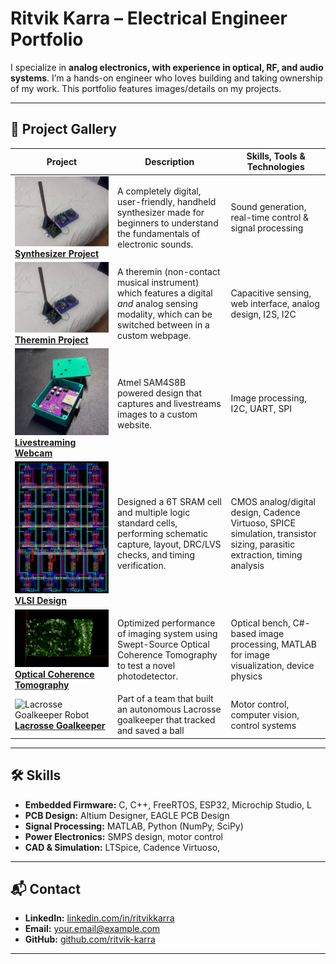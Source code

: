 # Ritvik Karra – Electrical Engineer Portfolio

I specialize in **analog electronics, with experience in optical, RF, and audio systems**. I’m a hands-on engineer who loves building and taking ownership of my work. This portfolio features images/details on my projects. 

---

## 📂 Project Gallery

| Project | Description | Skills, Tools & Technologies |
|---------|-------------|--------------|
| ![Synthesizer](docs/img/theremin_complete.png) <br> **[Synthesizer Project](projects/01-synthesizer/README.md)** | A completely digital, user-friendly, handheld synthesizer made for beginners to understand the fundamentals of electronic sounds. | Sound generation, real-time control & signal processing |
| ![Theremin Project](docs/img/theremin_complete.png) <br> **[Theremin Project](projects/02-multimodal-theremin/README.md)** | A theremin (non-contact musical instrument) which features a digital _and_ analog sensing modality, which can be switched between in a custom webpage. | Capacitive sensing, web interface, analog design, I2S, I2C |
| ![Webcam Project](docs/img/webcam.png) <br> **[Livestreaming Webcam](projects/03-livestream-webcam/README.md)** | Atmel SAM4S8B powered design that captures and livestreams images to a custom website. | Image processing, I2C, UART, SPI |
| ![VLSI Design](docs/img/6T_SRAM_Layout.png) <br> **[VLSI Design](projects/04-VLSI-design/README.md)** | Designed a 6T SRAM cell and multiple logic standard cells, performing schematic capture, layout, DRC/LVS checks, and timing verification.  | CMOS analog/digital design, Cadence Virtuoso, SPICE simulation, transistor sizing, parasitic extraction, timing analysis |
| ![Optical Coherence Tomography](docs/img/penny.png) <br> **[Optical Coherence Tomography](projects/05-optical-coherence-tomography/README.md)** | Optimized performance of imaging system using Swept-Source Optical Coherence Tomography to test a novel photodetector. | Optical bench,  C#-based image processing, MATLAB for image visualization, device physics |
| ![Lacrosse Goalkeeper Robot](docs/img/lacrosse_goalie.gif) <br> **[Lacrosse Goalkeeper](projects/06-lacrosse-goalkeeper-robot/README.md)** | Part of a team that built an autonomous Lacrosse goalkeeper that tracked and saved a ball | Motor control, computer vision, control systems |
---

## 🛠 Skills

- **Embedded Firmware:** C, C++, FreeRTOS, ESP32, Microchip Studio, L
- **PCB Design:** Altium Designer, EAGLE PCB Design
- **Signal Processing:** MATLAB, Python (NumPy, SciPy)
- **Power Electronics:** SMPS design, motor control
- **CAD & Simulation:** LTSpice, Cadence Virtuoso, 

---

## 📬 Contact

- **LinkedIn:** [linkedin.com/in/ritvikkarra](https://linkedin.com/in/ritvikkarra)
- **Email:** your.email@example.com
- **GitHub:** [github.com/ritvik-karra](https://github.com/ritvik-karra)

---
